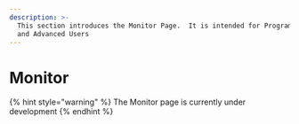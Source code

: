 ```yaml
---
description: >-
  This section introduces the Monitor Page.  It is intended for Program Users
  and Advanced Users
---
```


# Monitor

{% hint style="warning" %}
The Monitor page is currently under development
{% endhint %}

